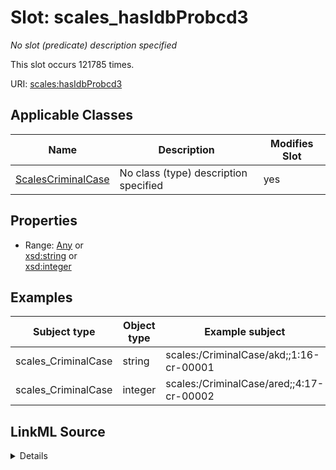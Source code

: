 

# Slot: scales_hasIdbProbcd3


_No slot (predicate) description specified_






This slot occurs 121785 times.


URI: [scales:hasIdbProbcd3](http://schemas.scales-okn.org/rdf/scales#hasIdbProbcd3)



<!-- no inheritance hierarchy -->





## Applicable Classes

| Name | Description | Modifies Slot |
| --- | --- | --- |
| [ScalesCriminalCase](../classes/ScalesCriminalCase.md) | No class (type) description specified |  yes  |







## Properties

* Range: [Any](../classes/Any.md)&nbsp;or&nbsp;<br />[xsd:string](http://www.w3.org/2001/XMLSchema#string)&nbsp;or&nbsp;<br />[xsd:integer](http://www.w3.org/2001/XMLSchema#integer)






## Examples

| Subject type | Object type | Example subject | Example object | Occurrences |
| --- | --- | --- | --- | --- |
| scales_CriminalCase | string | scales:/CriminalCase/akd;;1:16-cr-00001 | -8 | 71670 |
| scales_CriminalCase | integer | scales:/CriminalCase/ared;;4:17-cr-00002 | -8 | 50115 |




## LinkML Source

<details>

```yaml
name: scales_hasIdbProbcd3
annotations:
  count:
    tag: count
    value: 121785
description: No slot (predicate) description specified
examples:
- object:
    example_object: '-8'
    example_object_type: string
    example_predicate: scales:hasIdbProbcd3
    example_subject: scales:/CriminalCase/akd;;1:16-cr-00001
    example_subject_type: scales_CriminalCase
- object:
    example_object: '-8'
    example_object_type: integer
    example_predicate: scales:hasIdbProbcd3
    example_subject: scales:/CriminalCase/ared;;4:17-cr-00002
    example_subject_type: scales_CriminalCase
from_schema: scales-kg
rank: 1000
slot_uri: scales:hasIdbProbcd3
alias: scales_hasIdbProbcd3
domain_of:
- scales_CriminalCase
range: Any
any_of:
- range: string
- range: integer

```
</details>